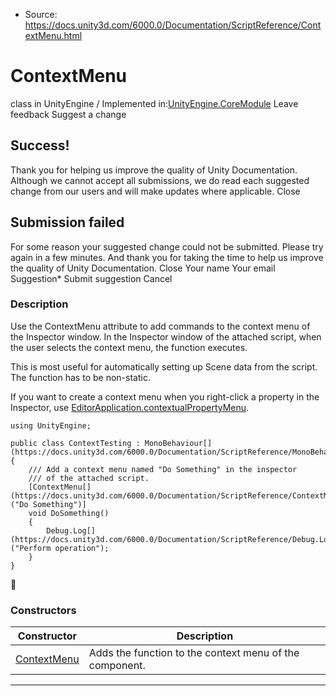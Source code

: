 * Source: https://docs.unity3d.com/6000.0/Documentation/ScriptReference/ContextMenu.html

# ContextMenu
class in UnityEngine
/
Implemented in:[UnityEngine.CoreModule](https://docs.unity3d.com/6000.0/Documentation/ScriptReference/UnityEngine.CoreModule.html)
Leave feedback
Suggest a change
## Success!
Thank you for helping us improve the quality of Unity Documentation. Although we cannot accept all submissions, we do read each suggested change from our users and will make updates where applicable.
Close
## Submission failed
For some reason your suggested change could not be submitted. Please <a>try again</a> in a few minutes. And thank you for taking the time to help us improve the quality of Unity Documentation.
Close
Your name Your email Suggestion* Submit suggestion
Cancel
### Description
Use the ContextMenu attribute to add commands to the context menu of the Inspector window.
In the Inspector window of the attached script, when the user selects the context menu, the function executes.  
  
This is most useful for automatically setting up Scene data from the script. The function has to be non-static.  
  
If you want to create a context menu when you right-click a property in the Inspector, use [EditorApplication.contextualPropertyMenu](https://docs.unity3d.com/6000.0/Documentation/ScriptReference/EditorApplication-contextualPropertyMenu.html).   
  

```
using UnityEngine;  
  
public class ContextTesting : MonoBehaviour[](https://docs.unity3d.com/6000.0/Documentation/ScriptReference/MonoBehaviour.html)
{
    /// Add a context menu named "Do Something" in the inspector
    /// of the attached script.
    [ContextMenu[](https://docs.unity3d.com/6000.0/Documentation/ScriptReference/ContextMenu.html)("Do Something")]
    void DoSomething()
    {
        Debug.Log[](https://docs.unity3d.com/6000.0/Documentation/ScriptReference/Debug.Log.html)("Perform operation");
    }
}

```

### Constructors
Constructor | Description  
---|---  
[ContextMenu](https://docs.unity3d.com/6000.0/Documentation/ScriptReference/ContextMenu-ctor.html) | Adds the function to the context menu of the component.  
* * *
